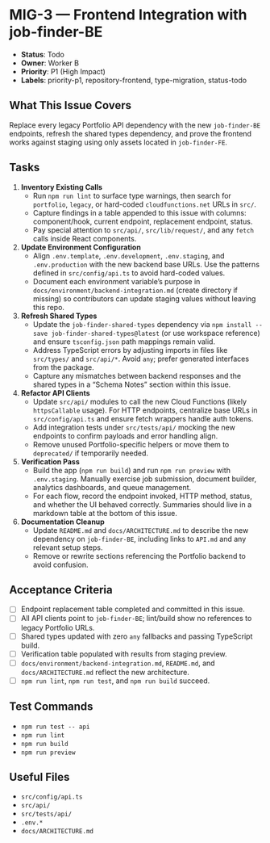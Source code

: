# MIG-3 — Frontend Integration with job-finder-BE

- **Status**: Todo
- **Owner**: Worker B
- **Priority**: P1 (High Impact)
- **Labels**: priority-p1, repository-frontend, type-migration, status-todo

## What This Issue Covers
Replace every legacy Portfolio API dependency with the new `job-finder-BE` endpoints, refresh the shared types dependency, and prove the frontend works against staging using only assets located in `job-finder-FE`.

## Tasks
1. **Inventory Existing Calls**
   - Run `npm run lint` to surface type warnings, then search for `portfolio`, `legacy`, or hard-coded `cloudfunctions.net` URLs in `src/`.
   - Capture findings in a table appended to this issue with columns: component/hook, current endpoint, replacement endpoint, status.
   - Pay special attention to `src/api/`, `src/lib/request/`, and any `fetch` calls inside React components.
2. **Update Environment Configuration**
   - Align `.env.template`, `.env.development`, `.env.staging`, and `.env.production` with the new backend base URLs. Use the patterns defined in `src/config/api.ts` to avoid hard-coded values.
   - Document each environment variable’s purpose in `docs/environment/backend-integration.md` (create directory if missing) so contributors can update staging values without leaving this repo.
3. **Refresh Shared Types**
   - Update the `job-finder-shared-types` dependency via `npm install --save job-finder-shared-types@latest` (or use workspace reference) and ensure `tsconfig.json` path mappings remain valid.
   - Address TypeScript errors by adjusting imports in files like `src/types/` and `src/api/*`. Avoid `any`; prefer generated interfaces from the package.
   - Capture any mismatches between backend responses and the shared types in a “Schema Notes” section within this issue.
4. **Refactor API Clients**
   - Update `src/api/` modules to call the new Cloud Functions (likely `httpsCallable` usage). For HTTP endpoints, centralize base URLs in `src/config/api.ts` and ensure fetch wrappers handle auth tokens.
   - Add integration tests under `src/tests/api/` mocking the new endpoints to confirm payloads and error handling align.
   - Remove unused Portfolio-specific helpers or move them to `deprecated/` if temporarily needed.
5. **Verification Pass**
   - Build the app (`npm run build`) and run `npm run preview` with `.env.staging`. Manually exercise job submission, document builder, analytics dashboards, and queue management.
   - For each flow, record the endpoint invoked, HTTP method, status, and whether the UI behaved correctly. Summaries should live in a markdown table at the bottom of this issue.
6. **Documentation Cleanup**
   - Update `README.md` and `docs/ARCHITECTURE.md` to describe the new dependency on `job-finder-BE`, including links to `API.md` and any relevant setup steps.
   - Remove or rewrite sections referencing the Portfolio backend to avoid confusion.

## Acceptance Criteria
- [ ] Endpoint replacement table completed and committed in this issue.
- [ ] All API clients point to `job-finder-BE`; lint/build show no references to legacy Portfolio URLs.
- [ ] Shared types updated with zero `any` fallbacks and passing TypeScript build.
- [ ] Verification table populated with results from staging preview.
- [ ] `docs/environment/backend-integration.md`, `README.md`, and `docs/ARCHITECTURE.md` reflect the new architecture.
- [ ] `npm run lint`, `npm run test`, and `npm run build` succeed.

## Test Commands
- `npm run test -- api`
- `npm run lint`
- `npm run build`
- `npm run preview`

## Useful Files
- `src/config/api.ts`
- `src/api/`
- `src/tests/api/`
- `.env.*`
- `docs/ARCHITECTURE.md`
